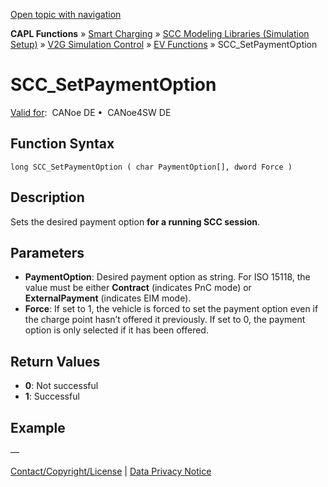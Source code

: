 [Open topic with navigation](../../../../../CANoeDEFamily.htm#Topics/CAPLFunctions/SmartCharging/Functions/CAPLfunctionSCCSetPaymentOption.md)

**CAPL Functions** » [Smart Charging](../CAPLFunctionsSmartChargingOverview.md) » [SCC Modeling Libraries (Simulation Setup)](../CAPLFunctionsSmartChargingOverview.md#BMNodeayerDLL) » [V2G Simulation Control](../CAPLFunctionsSmartChargingOverview.md#V2GSimControl) » [EV Functions](../CAPLFunctionsSmartChargingOverview.md#V2GSimControl) » SCC_SetPaymentOption

# SCC_SetPaymentOption

[Valid for](../../../Shared/FeatureAvailability.md):  CANoe DE •  CANoe4SW DE

## Function Syntax

```
long SCC_SetPaymentOption ( char PaymentOption[], dword Force )
```

## Description

Sets the desired payment option **for a running SCC session**.

## Parameters

- **PaymentOption**: Desired payment option as string. For ISO 15118, the value must be either **Contract** (indicates PnC mode) or **ExternalPayment** (indicates EIM mode).
- **Force**: If set to 1, the vehicle is forced to set the payment option even if the charge point hasn’t offered it previously. If set to 0, the payment option is only selected if it has been offered.

## Return Values

- **0**: Not successful
- **1**: Successful

## Example

—

[Contact/Copyright/License](../../../Shared/ContactCopyrightLicense.md) | [Data Privacy Notice](https://www.vector.com/int/en/company/get-info/privacy-policy/)
